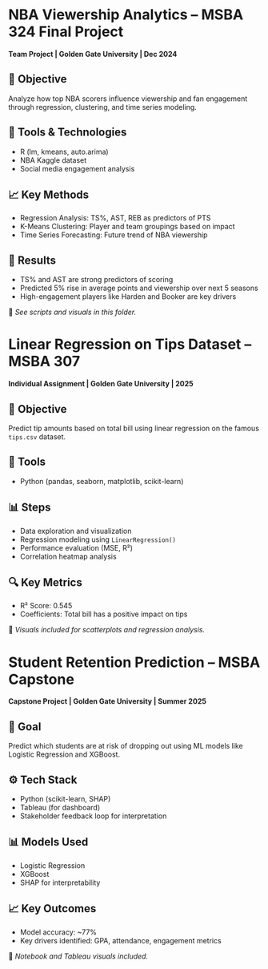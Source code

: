 # NBA Viewership Analytics – MSBA 324 Final Project

**Team Project | Golden Gate University | Dec 2024**

## 📌 Objective
Analyze how top NBA scorers influence viewership and fan engagement through regression, clustering, and time series modeling.

## 🔧 Tools & Technologies
- R (lm, kmeans, auto.arima)
- NBA Kaggle dataset
- Social media engagement analysis

## 📈 Key Methods
- Regression Analysis: TS%, AST, REB as predictors of PTS
- K-Means Clustering: Player and team groupings based on impact
- Time Series Forecasting: Future trend of NBA viewership

## 🧠 Results
- TS% and AST are strong predictors of scoring
- Predicted 5% rise in average points and viewership over next 5 seasons
- High-engagement players like Harden and Booker are key drivers

📎 *See scripts and visuals in this folder.*

# Linear Regression on Tips Dataset – MSBA 307

**Individual Assignment | Golden Gate University | 2025**

## 📌 Objective
Predict tip amounts based on total bill using linear regression on the famous `tips.csv` dataset.

## 🔧 Tools
- Python (pandas, seaborn, matplotlib, scikit-learn)

## 📊 Steps
- Data exploration and visualization
- Regression modeling using `LinearRegression()`
- Performance evaluation (MSE, R²)
- Correlation heatmap analysis

## 🔍 Key Metrics
- R² Score: 0.545
- Coefficients: Total bill has a positive impact on tips

📎 *Visuals included for scatterplots and regression analysis.*
# Student Retention Prediction – MSBA Capstone

**Capstone Project | Golden Gate University | Summer 2025**

## 📌 Goal
Predict which students are at risk of dropping out using ML models like Logistic Regression and XGBoost.

## ⚙️ Tech Stack
- Python (scikit-learn, SHAP)
- Tableau (for dashboard)
- Stakeholder feedback loop for interpretation

## 📊 Models Used
- Logistic Regression
- XGBoost
- SHAP for interpretability

## 📈 Key Outcomes
- Model accuracy: ~77%
- Key drivers identified: GPA, attendance, engagement metrics

📎 *Notebook and Tableau visuals included.*
